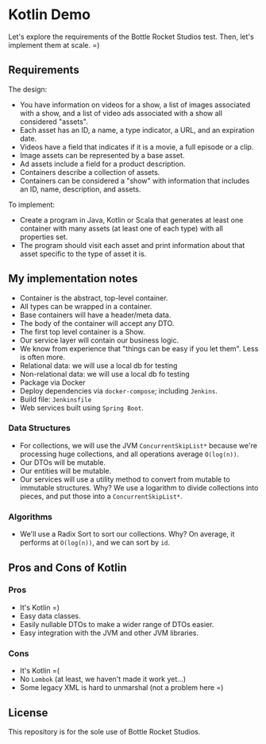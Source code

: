# Kotlin Demo
Let's explore the requirements of the Bottle Rocket Studios test.
Then, let's implement them at scale. =)

## Requirements
The design:

  * You have information on videos for a show, a list of images associated with a show, and a list of video ads associated with a show all considered "assets".
  * Each asset has an ID, a name, a type indicator, a URL, and an expiration date.
  * Videos have a field that indicates if it is a movie, a full episode or a clip.
  * Image assets can be represented by a base asset.
  * Ad assets include a field for a product description.
  * Containers describe a collection of assets.
  * Containers can be considered a "show" with information that includes an ID, name, description, and assets.

To implement:

  * Create a program in Java, Kotlin or Scala that generates at least one container with many assets (at least one of each type) with all properties set. 
  * The program should visit each asset and print information about that asset specific to the type of asset it is.
  
## My implementation notes
  * Container is the abstract, top-level container.
  * All types can be wrapped in a container.
  * Base containers will have a header/meta data.
  * The body of the container will accept any DTO.
  * The first top level container is a Show.
  * Our service layer will contain our business logic.
  * We know from experience that "things can be easy if you let them".  Less is often more.
  * Relational data: we will use a local db for testing
  * Non-relational data: we will use a local db fo testing
  * Package via Docker
  * Deploy dependencies via `docker-compose`; including `Jenkins`.
  * Build file: `Jenkinsfile`
  * Web services built using `Spring Boot`.
  
### Data Structures
  * For collections, we will use the JVM `ConcurrentSkipList*` because we're processing 
  huge collections, and all operations average `O(log(n))`.
  * Our DTOs will be mutable.
  * Our entities will be mutable.
  * Our services will use a utility method to convert from mutable to immutable structures.
  Why?  We use a logarithm to divide collections into pieces, and put those into a `ConcurrentSkipList*`.
  
### Algorithms  
  * We'll use a Radix Sort to sort our collections.  Why?  On average, it performs at
  `O(log(n))`, and we can sort by `id`.
  
## Pros and Cons of Kotlin
### Pros
  * It's Kotlin =)
  * Easy data classes.
  * Easily nullable DTOs to make a wider range of DTOs easier.
  * Easy integration with the JVM and other JVM libraries.
  
### Cons
  * It's Kotlin =(
  * No `Lombok` (at least, we haven't made it work yet...)
  * Some legacy XML is hard to unmarshal (not a problem here =)  
 
## License
This repository is for the sole use of Bottle Rocket Studios.

